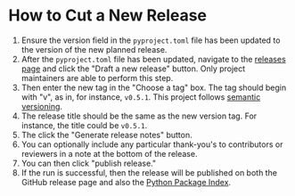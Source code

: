 # How to Cut a New Release

1. Ensure the version field in the `pyproject.toml` file has been updated
    to the version of the new planned release.
2. After the `pyproject.toml` file has been updated, navigate to the
    [releases page](https://github.com/spdx/ntia-conformance-checker/releases)
    and click the "Draft a new release" button.
    Only project maintainers are able to perform this step.
3. Then enter the new tag in the "Choose a tag" box.
    The tag should begin with "v", as in, for instance, `v0.5.1`.
    This project follows [semantic versioning](https://semver.org/).
4. The release title should be the same as the new version tag.
    For instance, the title could be `v0.5.1`.
5. The click the "Generate release notes" button.
6. You can optionally include any particular thank-you's to contributors or
    reviewers in a note at the bottom of the release.
7. You can then click "publish release."
8. If the run is successful, then the release will be published on both the
    GitHub release page and also the [Python Package Index](https://pypi.org/).
